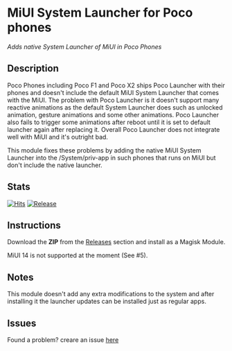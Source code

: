 # MiUI System Launcher for Poco phones
*Adds native System Launcher of MiUI in Poco Phones*

## Description
Poco Phones including Poco F1 and Poco X2 ships Poco Launcher with their phones 
and doesn't include the default MiUI System Launcher that comes with the MiUI. 
The problem with Poco Launcher is it doesn't support many reactive animations as 
the default System Launcher does such as unlocked animation, gesture animations and 
some other animations. Poco Launcher also fails to trigger some animations 
after reboot until it is set to default launcher again after replacing it. Overall Poco 
Launcher does not integrate well with MiUI and it's outright bad.

This module fixes these problems by adding the native MiUI System Launcher into the 
/System/priv-app in such phones that runs on MiUI but don't include the native launcher.

## Stats

[![Hits](https://hits.seeyoufarm.com/api/count/incr/badge.svg?url=https%3A%2F%2Fgithub.com%2FHamza417%2FSystemLauncher&count_bg=%23FF6824&title_bg=%23555555&icon=pinboard.svg&icon_color=%23E7E7E7&title=Total+Visits&edge_flat=false)](https://hits.seeyoufarm.com) [![Release](https://img.shields.io/github/downloads/Hamza417/SystemLauncher/total?color=green&label=Total%20Downloads&logo=github)](https://github.com/Hamza417/SystemLauncher/releases)

## Instructions

Download the **ZIP** from the [Releases](https://github.com/Hamza417/SystemLauncher/releases) 
section and install as a Magisk Module.

MiUI 14 is not supported at the moment (See #5).

## Notes
This module doesn't add any extra modifications to the system and after installing 
it the launcher updates can be installed just as regular apps.

## Issues
Found a problem? creare an issue [here](https://github.com/Hamza417/SystemLauncher/here) 
